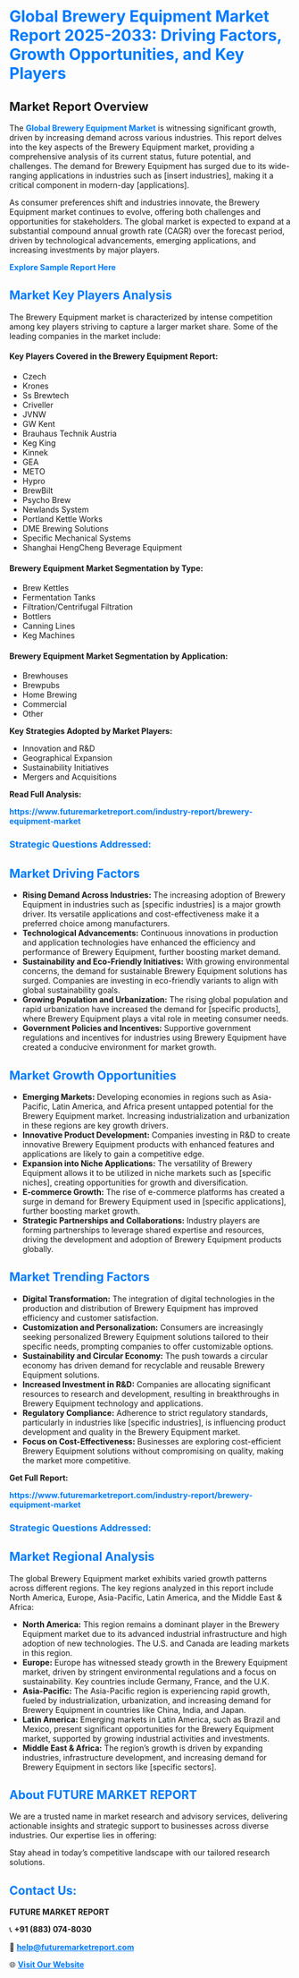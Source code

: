 <h1 style="color: #007BFF;">Global Brewery Equipment Market Report 2025-2033: Driving Factors, Growth Opportunities, and Key Players</h1>

<section id="overview">
<h2>Market Report Overview</h2>
<p>The <a href="https://www.futuremarketreport.com/industry-report/brewery-equipment-market" style="color: #007BFF; text-decoration: none;"><strong>Global Brewery Equipment Market</strong></a> is witnessing significant growth, driven by increasing demand across various industries. This report delves into the key aspects of the Brewery Equipment market, providing a comprehensive analysis of its current status, future potential, and challenges. The demand for Brewery Equipment has surged due to its wide-ranging applications in industries such as [insert industries], making it a critical component in modern-day [applications].</p>
<p>As consumer preferences shift and industries innovate, the Brewery Equipment market continues to evolve, offering both challenges and opportunities for stakeholders. The global market is expected to expand at a substantial compound annual growth rate (CAGR) over the forecast period, driven by technological advancements, emerging applications, and increasing investments by major players.</p>
</section>

<section id="overview">
<p><a href="https://www.futuremarketreport.com/request-sample/reportId=59803" style="color: #007BFF; text-decoration: none;"><strong>Explore Sample Report Here</strong></a></p>
</section>

<section id="key-players">
<h2 style="color: #007BFF;">Market Key Players Analysis</h2>
<p>The Brewery Equipment market is characterized by intense competition among key players striving to capture a larger market share. Some of the leading companies in the market include:</p>
<h4>Key Players Covered in the Brewery Equipment Report:</h4>
<ul><li>Czech</li><li>Krones</li><li>Ss Brewtech</li><li>Criveller</li><li>JVNW</li><li>GW Kent</li><li>Brauhaus Technik Austria</li><li>Keg King</li><li>Kinnek</li><li>GEA</li><li>METO</li><li>Hypro</li><li>BrewBilt</li><li>Psycho Brew</li><li>Newlands System</li><li>Portland Kettle Works</li><li>DME Brewing Solutions</li><li>Specific Mechanical Systems</li><li>Shanghai HengCheng Beverage Equipment</li></ul>
<h4>Brewery Equipment Market Segmentation by Type:</h4>
<ul><li>Brew Kettles</li><li>Fermentation Tanks</li><li>Filtration/Centrifugal Filtration</li><li>Bottlers</li><li>Canning Lines</li><li>Keg Machines</li></ul>

<h4>Brewery Equipment Market Segmentation by Application:</h4>
<ul><li>Brewhouses</li><li>Brewpubs</li><li>Home Brewing</li><li>Commercial</li><li>Other</li></ul>
<p><strong>Key Strategies Adopted by Market Players:</strong></p>
<ul>
<li>Innovation and R&D</li>
<li>Geographical Expansion</li>
<li>Sustainability Initiatives</li>
<li>Mergers and Acquisitions</li>
</ul>
</section>

<section>
<p><strong>Read Full Analysis: </strong></p><a href="https://www.futuremarketreport.com/industry-report/brewery-equipment-market" style="color: #007BFF; text-decoration: none;"><strong>https://www.futuremarketreport.com/industry-report/brewery-equipment-market</strong></a>
<h3 style="color: #007BFF;">Strategic Questions Addressed:</h3>
</section>

<section id="driving-factors">
<h2 style="color: #007BFF;">Market Driving Factors</h2>
<ul>
<li><strong>Rising Demand Across Industries:</strong> The increasing adoption of Brewery Equipment in industries such as [specific industries] is a major growth driver. Its versatile applications and cost-effectiveness make it a preferred choice among manufacturers.</li>
<li><strong>Technological Advancements:</strong> Continuous innovations in production and application technologies have enhanced the efficiency and performance of Brewery Equipment, further boosting market demand.</li>
<li><strong>Sustainability and Eco-Friendly Initiatives:</strong> With growing environmental concerns, the demand for sustainable Brewery Equipment solutions has surged. Companies are investing in eco-friendly variants to align with global sustainability goals.</li>
<li><strong>Growing Population and Urbanization:</strong> The rising global population and rapid urbanization have increased the demand for [specific products], where Brewery Equipment plays a vital role in meeting consumer needs.</li>
<li><strong>Government Policies and Incentives:</strong> Supportive government regulations and incentives for industries using Brewery Equipment have created a conducive environment for market growth.</li>
</ul>
</section>

<section id="growth-opportunities">
<h2 style="color: #007BFF;">Market Growth Opportunities</h2>
<ul>
<li><strong>Emerging Markets:</strong> Developing economies in regions such as Asia-Pacific, Latin America, and Africa present untapped potential for the Brewery Equipment market. Increasing industrialization and urbanization in these regions are key growth drivers.</li>
<li><strong>Innovative Product Development:</strong> Companies investing in R&D to create innovative Brewery Equipment products with enhanced features and applications are likely to gain a competitive edge.</li>
<li><strong>Expansion into Niche Applications:</strong> The versatility of Brewery Equipment allows it to be utilized in niche markets such as [specific niches], creating opportunities for growth and diversification.</li>
<li><strong>E-commerce Growth:</strong> The rise of e-commerce platforms has created a surge in demand for Brewery Equipment used in [specific applications], further boosting market growth.</li>
<li><strong>Strategic Partnerships and Collaborations:</strong> Industry players are forming partnerships to leverage shared expertise and resources, driving the development and adoption of Brewery Equipment products globally.</li>
</ul>
</section>

<section id="trending-factors">
<h2 style="color: #007BFF;">Market Trending Factors</h2>
<ul>
<li><strong>Digital Transformation:</strong> The integration of digital technologies in the production and distribution of Brewery Equipment has improved efficiency and customer satisfaction.</li>
<li><strong>Customization and Personalization:</strong> Consumers are increasingly seeking personalized Brewery Equipment solutions tailored to their specific needs, prompting companies to offer customizable options.</li>
<li><strong>Sustainability and Circular Economy:</strong> The push towards a circular economy has driven demand for recyclable and reusable Brewery Equipment solutions.</li>
<li><strong>Increased Investment in R&D:</strong> Companies are allocating significant resources to research and development, resulting in breakthroughs in Brewery Equipment technology and applications.</li>
<li><strong>Regulatory Compliance:</strong> Adherence to strict regulatory standards, particularly in industries like [specific industries], is influencing product development and quality in the Brewery Equipment market.</li>
<li><strong>Focus on Cost-Effectiveness:</strong> Businesses are exploring cost-efficient Brewery Equipment solutions without compromising on quality, making the market more competitive.</li>
</ul>
</section>

<section>
<p><strong>Get Full Report: </strong></p><a href="https://www.futuremarketreport.com/industry-report/brewery-equipment-market" style="color: #007BFF; text-decoration: none;"><strong>https://www.futuremarketreport.com/industry-report/brewery-equipment-market</strong></a>
<h3 style="color: #007BFF;">Strategic Questions Addressed:</h3>
</section>


<section id="regional-analysis">
<h2 style="color: #007BFF;">Market Regional Analysis</h2>
<p>The global Brewery Equipment market exhibits varied growth patterns across different regions. The key regions analyzed in this report include North America, Europe, Asia-Pacific, Latin America, and the Middle East & Africa:</p>
<ul>
<li><strong>North America:</strong> This region remains a dominant player in the Brewery Equipment market due to its advanced industrial infrastructure and high adoption of new technologies. The U.S. and Canada are leading markets in this region.</li>
<li><strong>Europe:</strong> Europe has witnessed steady growth in the Brewery Equipment market, driven by stringent environmental regulations and a focus on sustainability. Key countries include Germany, France, and the U.K.</li>
<li><strong>Asia-Pacific:</strong> The Asia-Pacific region is experiencing rapid growth, fueled by industrialization, urbanization, and increasing demand for Brewery Equipment in countries like China, India, and Japan.</li>
<li><strong>Latin America:</strong> Emerging markets in Latin America, such as Brazil and Mexico, present significant opportunities for the Brewery Equipment market, supported by growing industrial activities and investments.</li>
<li><strong>Middle East & Africa:</strong> The region’s growth is driven by expanding industries, infrastructure development, and increasing demand for Brewery Equipment in sectors like [specific sectors].</li>
</ul>
</section>

<footer>
<h2 style="color: #007BFF;">About FUTURE MARKET REPORT</h2>
<p>We are a trusted name in market research and advisory services, delivering actionable insights and strategic support to businesses across diverse industries. Our expertise lies in offering:</p>

<p>Stay ahead in today’s competitive landscape with our tailored research solutions.</p>

<h2 style="color: #007BFF;">Contact Us:</h2>
<p><strong>FUTURE MARKET REPORT</strong></p>
<p>📞 <strong>+91 (883) 074-8030</strong></p>
<p>📧 <strong><a href="mailto:help@futuremarketreport.com" style="color: #007BFF;">help@futuremarketreport.com</a></strong></p>
<p>🌐 <strong><a href="https://www.futuremarketreport.com/" style="color: #007BFF;">Visit Our Website</a></strong></p>
</footer>